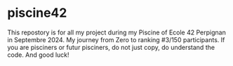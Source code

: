 # piscine42
This repostory is for all my project during my Piscine of Ecole 42 Perpignan in Septembre 2024.
My journey from Zero to ranking #3/150 participants.
If you are pisciners or futur pisciners, do not just copy, do understand the code.
And good luck!
